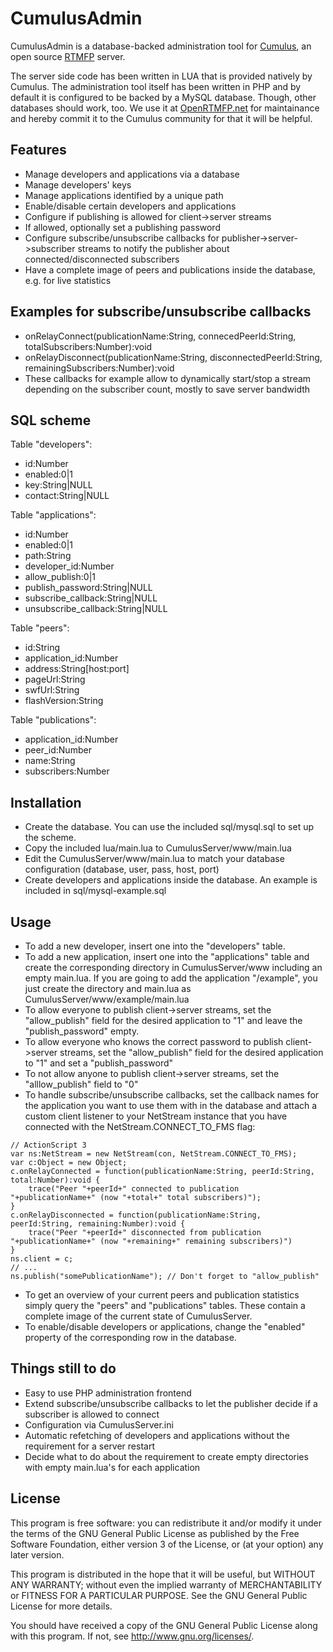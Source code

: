 CumulusAdmin
============

CumulusAdmin is a database-backed administration tool for <a href="https://github.com/OpenRTMFP/Cumulus">Cumulus</a>, an open source <a href="http://www.adobe.com/products/flash-media-enterprise/rtmfp-faq.html">RTMFP</a> server.

The server side code has been written in LUA that is provided natively by Cumulus. The administration tool itself has been written in PHP and by default it is configured to be backed by a MySQL database. Though, other databases should work, too. We use it at <a href="http://www.openrtmfp.net">OpenRTMFP.net</a> for maintainance and hereby commit it to the Cumulus community for that it will be helpful.


Features
--------

* Manage developers and applications via a database
* Manage developers' keys
* Manage applications identified by a unique path
* Enable/disable certain developers and applications
* Configure if publishing is allowed for client->server streams
* If allowed, optionally set a publishing password
* Configure subscribe/unsubscribe callbacks for publisher->server->subscriber streams to notify the publisher about connected/disconnected subscribers
* Have a complete image of peers and publications inside the database, e.g. for live statistics


Examples for subscribe/unsubscribe callbacks
--------------------------------------------

* onRelayConnect(publicationName:String, connecedPeerId:String, totalSubscribers:Number):void
* onRelayDisconnect(publicationName:String, disconnectedPeerId:String, remainingSubscribers:Number):void
* These callbacks for example allow to dynamically start/stop a stream depending on the subscriber count, mostly to save server bandwidth

SQL scheme
----------

Table "developers":
* id:Number
* enabled:0|1
* key:String|NULL
* contact:String|NULL

Table "applications":
* id:Number
* enabled:0|1
* path:String
* developer_id:Number
* allow_publish:0|1
* publish_password:String|NULL
* subscribe_callback:String|NULL
* unsubscribe_callback:String|NULL

Table "peers":
* id:String
* application_id:Number
* address:String[host:port]
* pageUrl:String
* swfUrl:String
* flashVersion:String

Table "publications":
* application_id:Number
* peer_id:Number
* name:String
* subscribers:Number


Installation
------------
* Create the database. You can use the included sql/mysql.sql to set up the scheme.
* Copy the included lua/main.lua to CumulusServer/www/main.lua
* Edit the CumulusServer/www/main.lua to match your database configuration (database, user, pass, host, port)
* Create developers and applications inside the database. An example is included in sql/mysql-example.sql

Usage
-----
* To add a new developer, insert one into the "developers" table.
* To add a new application, insert one into the "applications" table and create the corresponding directory in CumulusServer/www including an empty main.lua. If you are going to add the application "/example", you just create the directory and main.lua as CumulusServer/www/example/main.lua
* To allow everyone to publish client->server streams, set the "allow_publish" field for the desired application to "1" and leave the "publish_password" empty.
* To allow everyone who knows the correct password to publish client->server streams, set the "allow_publish" field for the desired application to "1" and set a "publish_password"
* To not allow anyone to publish client->server streams, set the "alllow_publish" field to "0"
* To handle subscribe/unsubscribe callbacks, set the callback names for the application you want to use them with in the database and attach a custom client listener to your NetStream instance that you have connected with the NetStream.CONNECT_TO_FMS flag:

```
// ActionScript 3
var ns:NetStream = new NetStream(con, NetStream.CONNECT_TO_FMS);
var c:Object = new Object;
c.onRelayConnected = function(publicationName:String, peerId:String, total:Number):void {
	trace("Peer "+peerId+" connected to publication "+publicationName+" (now "+total+" total subscribers)");
}
c.onRelayDisconnected = function(publicationName:String, peerId:String, remaining:Number):void {
	trace("Peer "+peerId+" disconnected from publication "+publicationName+" (now "+remaining+" remaining subscribers)")
}
ns.client = c;
// ...
ns.publish("somePublicationName"); // Don't forget to "allow_publish"
```

* To get an overview of your current peers and publication statistics simply query the "peers" and "publications" tables. These contain a complete image of the current state of CumulusServer.
* To enable/disable developers or applications, change the "enabled" property of the corresponding row in the database.


Things still to do
------------------

* Easy to use PHP administration frontend
* Extend subscribe/unsubscribe callbacks to let the publisher decide if a subscriber is allowed to connect
* Configuration via CumulusServer.ini
* Automatic refetching of developers and applications without the requirement for a server restart
* Decide what to do about the requirement to create empty directories with empty main.lua's for each application


License
-------
This program is free software: you can redistribute it and/or modify
it under the terms of the GNU General Public License as published by
the Free Software Foundation, either version 3 of the License, or
(at your option) any later version.

This program is distributed in the hope that it will be useful,
but WITHOUT ANY WARRANTY; without even the implied warranty of
MERCHANTABILITY or FITNESS FOR A PARTICULAR PURPOSE.  See the
GNU General Public License for more details.

You should have received a copy of the GNU General Public License
along with this program.  If not, see <http://www.gnu.org/licenses/>.
